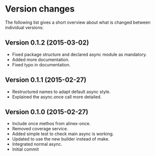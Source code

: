Version changes
=================================================

The following list gives a short overview about what is changed between
individual versions:

Version 0.1.2 (2015-03-02)
-------------------------------------------------
- Fixed package structure and declared async module as mandatory.
- Added more documentation.
- Fixed typo in documentation.

Version 0.1.1 (2015-02-27)
-------------------------------------------------
- Restructured names to adapt default async style.
- Explained the async.once call more detailed.

Version 0.1.0 (2015-02-27)
-------------------------------------------------
- Include once methos from alinex-once.
- Removed coverage service.
- Added simple test to check main async is working.
- Updated to use the new builder instead of make.
- Integrated normal async.
- Initial commit

